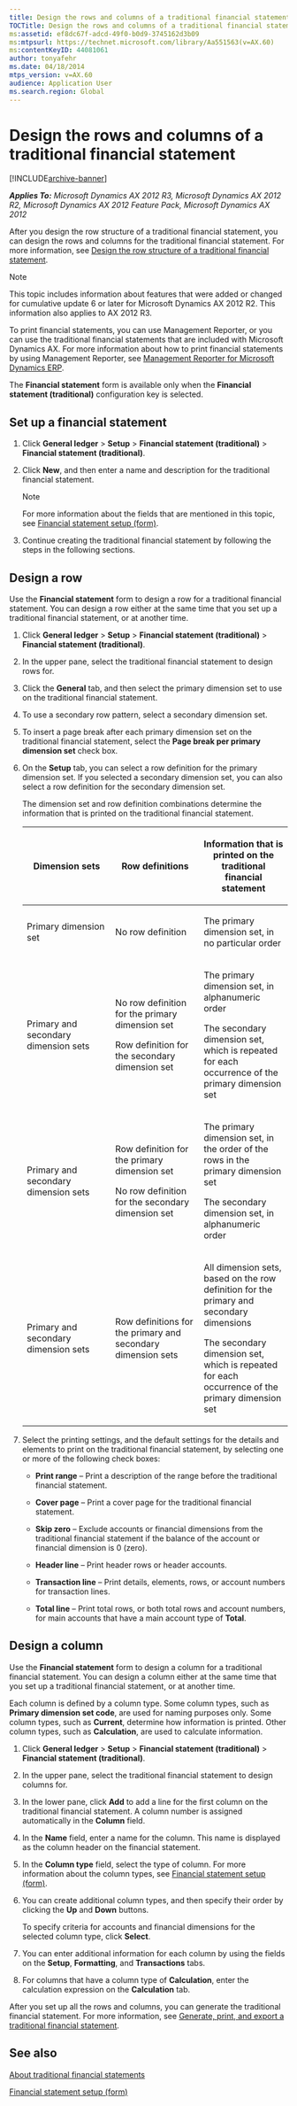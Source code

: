 ```yaml
---
title: Design the rows and columns of a traditional financial statement
TOCTitle: Design the rows and columns of a traditional financial statement
ms:assetid: ef8dc67f-adcd-49f0-b0d9-3745162d3b09
ms:mtpsurl: https://technet.microsoft.com/library/Aa551563(v=AX.60)
ms:contentKeyID: 44081061
author: tonyafehr
ms.date: 04/18/2014
mtps_version: v=AX.60
audience: Application User
ms.search.region: Global
---
```


# Design the rows and columns of a traditional financial statement 


[!INCLUDE[archive-banner](includes/archive-banner.md)]


_**Applies To:** Microsoft Dynamics AX 2012 R3, Microsoft Dynamics AX 2012 R2, Microsoft Dynamics AX 2012 Feature Pack, Microsoft Dynamics AX 2012_

After you design the row structure of a traditional financial statement, you can design the rows and columns for the traditional financial statement. For more information, see [Design the row structure of a traditional financial statement](design-the-row-structure-of-a-traditional-financial-statement.md).


> [!NOTE]
> <P>This topic includes information about features that were added or changed for cumulative update 6 or later for Microsoft Dynamics AX 2012 R2. This information also applies to AX 2012 R3.</P>



To print financial statements, you can use Management Reporter, or you can use the traditional financial statements that are included with Microsoft Dynamics AX. For more information about how to print financial statements by using Management Reporter, see [Management Reporter for Microsoft Dynamics ERP](https://go.microsoft.com/fwlink/?linkid=324762).

The **Financial statement** form is available only when the **Financial statement (traditional)** configuration key is selected.

## Set up a financial statement

1.  Click **General ledger** \> **Setup** \> **Financial statement (traditional)** \> **Financial statement (traditional)**.

2.  Click **New**, and then enter a name and description for the traditional financial statement.
    

    > [!NOTE]
    > <P>For more information about the fields that are mentioned in this topic, see <A href="https://technet.microsoft.com/library/aa600912(v=ax.60)">Financial statement setup (form)</A>.</P>



3.  Continue creating the traditional financial statement by following the steps in the following sections.

## Design a row

Use the **Financial statement** form to design a row for a traditional financial statement. You can design a row either at the same time that you set up a traditional financial statement, or at another time.

1.  Click **General ledger** \> **Setup** \> **Financial statement (traditional)** \> **Financial statement (traditional)**.

2.  In the upper pane, select the traditional financial statement to design rows for.

3.  Click the **General** tab, and then select the primary dimension set to use on the traditional financial statement.

4.  To use a secondary row pattern, select a secondary dimension set.

5.  To insert a page break after each primary dimension set on the traditional financial statement, select the **Page break per primary dimension set** check box.

6.  On the **Setup** tab, you can select a row definition for the primary dimension set. If you selected a secondary dimension set, you can also select a row definition for the secondary dimension set.
    
    The dimension set and row definition combinations determine the information that is printed on the traditional financial statement.
    
    <table>
    <colgroup>
    <col style="width: 33%" />
    <col style="width: 33%" />
    <col style="width: 33%" />
    </colgroup>
    <thead>
    <tr class="header">
    <th><p>Dimension sets</p></th>
    <th><p>Row definitions</p></th>
    <th><p>Information that is printed on the traditional financial statement</p></th>
    </tr>
    </thead>
    <tbody>
    <tr class="odd">
    <td><p>Primary dimension set</p></td>
    <td><p>No row definition</p></td>
    <td><p>The primary dimension set, in no particular order</p></td>
    </tr>
    <tr class="even">
    <td><p>Primary and secondary dimension sets</p></td>
    <td><p>No row definition for the primary dimension set</p>
    <p>Row definition for the secondary dimension set</p></td>
    <td><p>The primary dimension set, in alphanumeric order</p>
    <p>The secondary dimension set, which is repeated for each occurrence of the primary dimension set</p></td>
    </tr>
    <tr class="odd">
    <td><p>Primary and secondary dimension sets</p></td>
    <td><p>Row definition for the primary dimension set</p>
    <p>No row definition for the secondary dimension set</p></td>
    <td><p>The primary dimension set, in the order of the rows in the primary dimension set</p>
    <p>The secondary dimension set, in alphanumeric order</p></td>
    </tr>
    <tr class="even">
    <td><p>Primary and secondary dimension sets</p></td>
    <td><p>Row definitions for the primary and secondary dimension sets</p></td>
    <td><p>All dimension sets, based on the row definition for the primary and secondary dimensions</p>
    <p>The secondary dimension set, which is repeated for each occurrence of the primary dimension set</p></td>
    </tr>
    </tbody>
    </table>


7.  Select the printing settings, and the default settings for the details and elements to print on the traditional financial statement, by selecting one or more of the following check boxes:
    
      - **Print range** – Print a description of the range before the traditional financial statement.
    
      - **Cover page** – Print a cover page for the traditional financial statement.
    
      - **Skip zero** – Exclude accounts or financial dimensions from the traditional financial statement if the balance of the account or financial dimension is 0 (zero).
    
      - **Header line** – Print header rows or header accounts.
    
      - **Transaction line** – Print details, elements, rows, or account numbers for transaction lines.
    
      - **Total line** – Print total rows, or both total rows and account numbers, for main accounts that have a main account type of **Total**.

## Design a column

Use the **Financial statement** form to design a column for a traditional financial statement. You can design a column either at the same time that you set up a traditional financial statement, or at another time.

Each column is defined by a column type. Some column types, such as **Primary dimension set code**, are used for naming purposes only. Some column types, such as **Current**, determine how information is printed. Other column types, such as **Calculation**, are used to calculate information.

1.  Click **General ledger** \> **Setup** \> **Financial statement (traditional)** \> **Financial statement (traditional)**.

2.  In the upper pane, select the traditional financial statement to design columns for.

3.  In the lower pane, click **Add** to add a line for the first column on the traditional financial statement. A column number is assigned automatically in the **Column** field.

4.  In the **Name** field, enter a name for the column. This name is displayed as the column header on the financial statement.

5.  In the **Column type** field, select the type of column. For more information about the column types, see [Financial statement setup (form)](https://technet.microsoft.com/library/aa600912\(v=ax.60\)).

6.  You can create additional column types, and then specify their order by clicking the **Up** and **Down** buttons.
    
    To specify criteria for accounts and financial dimensions for the selected column type, click **Select**.

7.  You can enter additional information for each column by using the fields on the **Setup**, **Formatting**, and **Transactions** tabs.

8.  For columns that have a column type of **Calculation**, enter the calculation expression on the **Calculation** tab.

After you set up all the rows and columns, you can generate the traditional financial statement. For more information, see [Generate, print, and export a traditional financial statement](generate-print-and-export-a-traditional-financial-statement.md).

## See also

[About traditional financial statements](about-traditional-financial-statements.md)

[Financial statement setup (form)](https://technet.microsoft.com/library/aa600912\(v=ax.60\))

  


